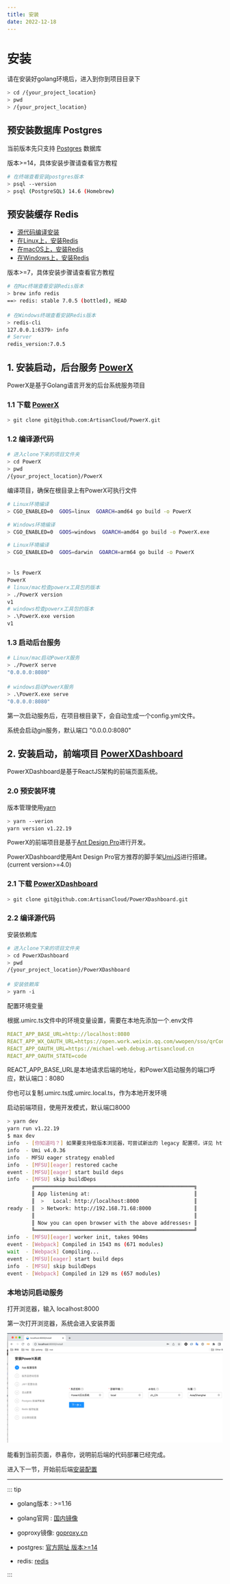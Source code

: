 ```yaml
---
title: 安装
date: 2022-12-18
---
```


# 安装

请在安装好golang环境后，进入到你到项目目录下

``` bash
> cd /{your_project_location}
> pwd
> /{your_project_location}

```

## 预安装数据库 Postgres

当前版本先只支持 [Postgres](https://www.postgresql.org/download/) 数据库

版本>=14，具体安装步骤请查看官方教程

``` bash
# 在终端查看安装postgres版本
> psql --version
> psql (PostgreSQL) 14.6 (Homebrew)

```

## 预安装缓存 Redis

* [源代码编译安装](https://redis.io/docs/getting-started/installation/install-redis-from-source)
* [在Linux上，安装Redis](https://redis.io/docs/getting-started/installation/install-redis-on-linux)
* [在macOS上，安装Redis](https://redis.io/docs/getting-started/installation/install-redis-on-mac-os)
* [在Windows上，安装Redis](https://redis.io/docs/getting-started/installation/install-redis-on-windows)

版本>=7，具体安装步骤请查看官方教程

``` bash
# 在Mac终端查看安装Redis版本
> brew info redis
==> redis: stable 7.0.5 (bottled), HEAD 

# 在Windows终端查看安装Redis版本
> redis-cli
127.0.0.1:6379> info
# Server
redis_version:7.0.5


```

## 1. 安装启动，后台服务 [PowerX](https://github.com/ArtisanCloud/PowerX)

PowerX是基于Golang语言开发的后台系统服务项目

### 1.1 下载 [PowerX](https://github.com/ArtisanCloud/PowerX)

``` bash
> git clone git@github.com:ArtisanCloud/PowerX.git

```

### 1.2 编译源代码

``` bash
# 进入clone下来的项目文件夹
> cd PowerX
> pwd
/{your_project_location}/PowerX

```

编译项目，确保在根目录上有PowerX可执行文件

```bash
# Linux环境编译
> CGO_ENABLED=0  GOOS=linux  GOARCH=amd64 go build -o PowerX
```

```bash
# Windows环境编译
> CGO_ENABLED=0  GOOS=windows  GOARCH=amd64 go build -o PowerX.exe
```

```bash
# Linux环境编译
> CGO_ENABLED=0  GOOS=darwin  GOARCH=arm64 go build -o PowerX
```

```bash

> ls PowerX
PowerX
# linux/mac检查powerx工具包的版本
> ./PowerX version
v1
# windows检查powerx工具包的版本
> .\PowerX.exe version
v1
```

### 1.3 启动后台服务

``` bash
# Linux/mac启动PowerX服务
> ./PowerX serve
"0.0.0.0:8080"

# windows启动PowerX服务
> .\PowerX.exe serve
"0.0.0.0:8080"
```

第一次启动服务后，在项目根目录下，会自动生成一个config.yml文件。

系统会启动gin服务，默认端口 "0.0.0.0:8080"

## 2. 安装启动，前端项目 [PowerXDashboard](https://github.com/ArtisanCloud/PowerXDashboard)
PowerXDashboard是基于ReactJS架构的前端页面系统。

### 2.0 预安装环境


版本管理使用[yarn](https://yarnpkg.com/getting-started/install)

```bash
> yarn --verion
yarn version v1.22.19

```

PowerX的前端项目是基于[Ant Design Pro](https://procomponents.ant.design)进行开发。


PowerXDashboard使用Ant Design Pro官方推荐的脚手架[UmiJS](https://umijs.org/docs/tutorials/getting-started)进行搭建。
(current version>=4.0)



### 2.1 下载 [PowerXDashboard](https://github.com/ArtisanCloud/PowerXDashboard)

``` bash
> git clone git@github.com:ArtisanCloud/PowerXDashboard.git

```

### 2.2 编译源代码

安装依赖库
``` bash
# 进入clone下来的项目文件夹
> cd PowerXDashboard
> pwd
/{your_project_location}/PowerXDashboard

# 安装依赖库
> yarn -i

```


配置环境变量

根据.umirc.ts文件中的环境变量设置，需要在本地先添加一个.env文件

```yaml
REACT_APP_BASE_URL=http://localhost:8080
REACT_APP_WX_OAUTH_URL=https://open.work.weixin.qq.com/wwopen/sso/qrConnect?appid=ww454dfb9d6f6d432a&agentid=1000005&redirect_uri=https://michael-web.debug.artisancloud.cn/user/wx/authorized&state=code
REACT_APP_OAUTH_URL=https://michael-web.debug.artisancloud.cn
REACT_APP_OAUTH_STATE=code

```
REACT_APP_BASE_URL是本地请求后端的地址，和PowerX启动服务的端口呼应，默认端口：8080

你也可以复制.umirc.ts成.umirc.local.ts，作为本地开发环境


启动前端项目，使用开发模式，默认端口8000
```bash
> yarn dev
yarn run v1.22.19
$ max dev
info  - [你知道吗？] 如果要支持低版本浏览器，可尝试新出的 legacy 配置项，详见 https://umijs.org/docs/api/config#legacy
info  - Umi v4.0.36
info  - MFSU eager strategy enabled
info  - [MFSU][eager] restored cache
event - [MFSU][eager] start build deps
info  - [MFSU] skip buildDeps
        ╔════════════════════════════════════════════════════╗
        ║ App listening at:                                  ║
        ║  >   Local: http://localhost:8000                  ║
ready - ║  > Network: http://192.168.71.68:8000              ║
        ║                                                    ║
        ║ Now you can open browser with the above addresses↑ ║
        ╚════════════════════════════════════════════════════╝
info  - [MFSU][eager] worker init, takes 904ms
event - [Webpack] Compiled in 1543 ms (671 modules)
wait  - [Webpack] Compiling...
event - [MFSU][eager] start build deps
info  - [MFSU] skip buildDeps
event - [Webpack] Compiled in 129 ms (657 modules)

```

### 本地访问启动服务

打开浏览器，输入 localhost:8000

第一次打开浏览器，系统会进入安装界面

![img.png](images/config-app.png)


能看到当前页面，恭喜你，说明前后端的代码部署已经完成。

进入下一节，开始前后端[安装配置](common.html)


---

::: tip

* golang版本 :  >=1.16

* golang官网 :  [国内镜像](https://golang.google.cn/dl/)

* goproxy镜像:  [goproxy.cn](https://goproxy.cn/)

* postgres:  [官方网址 版本>=14](https://www.postgresqltutorial.com)

* redis:  [redis](https://github.com/ArtisanCloud/PowerLibs/blob/master/cache/redis.go)

:::
